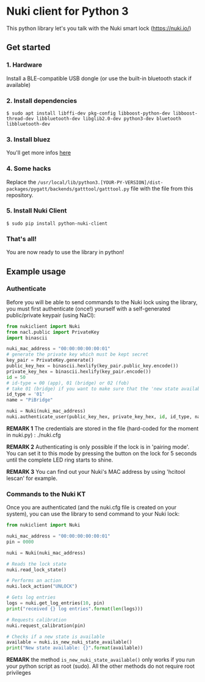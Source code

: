 # Nuki client for Python 3

This python library let's you talk with the Nuki smart lock (https://nuki.io/)

## Get started

### 1. Hardware
Install a BLE-compatible USB dongle (or use the built-in bluetooth stack if available)

### 2. Install dependencies
```
$ sudo apt install libffi-dev pkg-config libboost-python-dev libboost-thread-dev libbluetooth-dev libglib2.0-dev python3-dev bluetooth libbluetooth-dev
```

### 3. Install bluez
You'll get more infos [here](https://learn.adafruit.com/install-bluez-on-the-raspberry-pi/installation)

### 4. Some hacks
Replace the `/usr/local/lib/python3.[YOUR-PY-VERSION]/dist-packages/pygatt/backends/gatttool/gatttool.py` file with the file from this repository.

### 5. Install Nuki Client
```
$ sudo pip install python-nuki-client
```

### That's all!
You are now ready to use the library in python!

## Example usage
### Authenticate
Before you will be able to send commands to the Nuki lock using the library, you must first authenticate (once!) yourself with a self-generated public/private keypair (using NaCl):

```python
from nukiclient import Nuki
from nacl.public import PrivateKey
import binascii

nuki_mac_address = "00:00:00:00:00:01"
# generate the private key which must be kept secret
key_pair = PrivateKey.generate()
public_key_hex = binascii.hexlify(key_pair.public_key.encode())
private_key_hex = binascii.hexlify(key_pair.encode())
id = 50
# id-type = 00 (app), 01 (bridge) or 02 (fob)
# take 01 (bridge) if you want to make sure that the 'new state available'-flag is cleared on the Nuki if you read it out the state using this library
id_type = '01'
name = "PiBridge"

nuki = Nuki(nuki_mac_address)
nuki.authenticate_user(public_key_hex, private_key_hex, id, id_type, name)
```

**REMARK 1** The credentials are stored in the file (hard-coded for the moment in nuki.py) : ./nuki.cfg

**REMARK 2** Authenticating is only possible if the lock is in 'pairing mode'. You can set it to this mode by pressing the button on the lock for 5 seconds until the complete LED ring starts to shine.

**REMARK 3** You can find out your Nuki's MAC address by using 'hcitool lescan' for example.

### Commands to the Nuki KT
Once you are authenticated (and the nuki.cfg file is created on your system), you can use the library to send command to your Nuki lock:

```python
from nukiclient import Nuki

nuki_mac_address = "00:00:00:00:00:01"
pin = 0000

nuki = Nuki(nuki_mac_address)

# Reads the lock state
nuki.read_lock_state()

# Performs an action
nuki.lock_action("UNLOCK")

# Gets log entries
logs = nuki.get_log_entries(10, pin)
print("received {} log entries".format(len(logs)))

# Requests calibration
nuki.request_calibration(pin)

# Checks if a new state is available
available = nuki.is_new_nuki_state_available()
print("New state available: {}".format(available))
```

**REMARK** the method `is_new_nuki_state_available()` only works if you run your python script as root (sudo). All the other methods do not require root privileges
